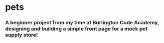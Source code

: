 # pets
<h3>A beginner project from my time at Burlington Code Academy, designing and building a simple front page for a mock pet supply store!</h3>

